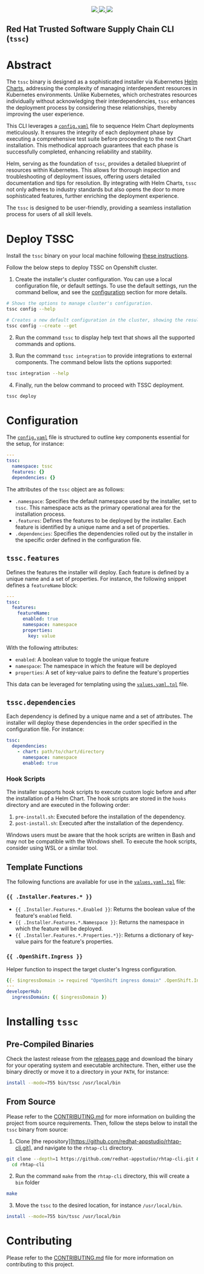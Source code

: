 <p align="center">
    <a alt="Project quality report" href="https://goreportcard.com/report/github.com/redhat-appstudio/rhtap-cli">
        <img src="https://goreportcard.com/badge/github.com/redhat-appstudio/rhtap-cli">
    </a>
    <a alt="Release workflow status" href="https://github.com/redhat-appstudio/rhtap-cli/actions">
        <img src="https://github.com/redhat-appstudio/rhtap-cli/actions/workflows/release.yaml/badge.svg">
    </a>
    <a alt="Latest project release" href="https://github.com/redhat-appstudio/rhtap-cli/releases/latest">
        <img src="https://img.shields.io/github/v/release/redhat-appstudio/rhtap-cli">
    </a>
</p>

Red Hat Trusted Software Supply Chain CLI (`tssc`)
------------------------------------------------------------

# Abstract

The `tssc` binary is designed as a sophisticated installer via Kubernetes [Helm Charts][helm], addressing the complexity of managing interdependent resources in Kubernetes environments. Unlike Kubernetes, which orchestrates resources individually without acknowledging their interdependencies, `tssc` enhances the deployment process by considering these relationships, thereby improving the user experience.

This CLI leverages a [`config.yaml`](installer/config.yaml) file to sequence Helm Chart deployments meticulously. It ensures the integrity of each deployment phase by executing a comprehensive test suite before proceeding to the next Chart installation. This methodical approach guarantees that each phase is successfully completed, enhancing reliability and stability.

Helm, serving as the foundation of `tssc`, provides a detailed blueprint of resources within Kubernetes. This allows for thorough inspection and troubleshooting of deployment issues, offering users detailed documentation and tips for resolution. By integrating with Helm Charts, `tssc` not only adheres to industry standards but also opens the door to more sophisticated features, further enriching the deployment experience.

The `tssc` is designed to be user-friendly, providing a seamless installation process for users of all skill levels. 

# Deploy TSSC

Install the `tssc` binary on your local machine following [these instructions](#installing-tssc).

Follow the below steps to deploy TSSC on Openshift cluster. 

1. Create the installer's cluster configuration. You can use a local configuration file, or default settings. To use the default settings, run the command bellow, and see the [configuration](#configuration) section for more details.

```bash
# Shows the options to manage cluster's configuration.
tssc config --help

# Creates a new default configuration in the cluster, showing the result.
tssc config --create --get
```

2. Run the command `tssc` to display help text that shows all the supported commands and options. 

3. Run the command `tssc integration` to provide integrations to external components. The command below lists the options supported: 
  
```bash
tssc integration --help
```
  
4. Finally, run the below command to proceed with TSSC deployment. 

```bash
tssc deploy
```

# Configuration

The [`config.yaml`](installer/config.yaml) file is structured to outline key components essential for the setup, for instance:

```yaml
---
tssc:
  namespace: tssc
  features: {}
  dependencies: {}
```

The attributes of the `tssc` object are as follows:

- `.namespace`: Specifies the default namespace used by the installer, set to `tssc`. This namespace acts as the primary operational area for the installation process.
- `.features`: Defines the features to be deployed by the installer. Each feature is identified by a unique name and a set of properties.
- `.dependencies`: Specifies the dependencies rolled out by the installer in the specific order defined in the configuration file.

## `tssc.features`

Defines the features the installer will deploy. Each feature is defined by a unique name and a set of properties. For instance, the following snippet defines a `featureName` block:

```yaml
---
tssc:
  features:
    featureName:
      enabled: true
      namespace: namespace
      properties:
        key: value
```

With the following attributes:
- `enabled`: A boolean value to toggle the unique feature
- `namespace`: The namespace in which the feature will be deployed
- `properties`: A set of key-value pairs to define the feature's properties

This data can be leveraged for templating using the [`values.yaml.tpl`](#template-functions) file.

## `tssc.dependencies`

Each dependency is defined by a unique name and a set of attributes. The installer will deploy these dependencies in the order specified in the configuration file. For instance:

```yaml
tssc:
  dependencies:
    - chart: path/to/chart/directory 
      namespace: namespace
      enabled: true
```

### Hook Scripts

The installer supports hook scripts to execute custom logic before and after the installation of a Helm Chart. The hook scripts are stored in the `hooks` directory and are executed in the following order:

1. `pre-install.sh`: Executed before the installation of the dependency.
2. `post-install.sh`: Executed after the installation of the dependency.

Windows users must be aware that the hook scripts are written in Bash and may not be compatible with the Windows shell. To execute the hook scripts, consider using WSL or a similar tool.

## Template Functions

The following functions are available for use in the [`values.yaml.tpl`](./installer/charts/values.yaml.tpl) file:

### `{{ .Installer.Features.* }}`

- `{{ .Installer.Features.*.Enabled }}`: Returns the boolean value of the feature's `enabled` field.
- `{{ .Installer.Features.*.Namespace }}`: Returns the namespace in which the feature will be deployed.
- `{{ .Installer.Features.*.Properties.*}}`: Returns a dictionary of key-value pairs for the feature's properties.

### `{{ .OpenShift.Ingress }}`

Helper function to inspect the target cluster's Ingress configuration.

```yaml
{{- $ingressDomain := required "OpenShift ingress domain" .OpenShift.Ingress.Domain -}}
---
developerHub:
  ingressDomain: {{ $ingressDomain }}
```

# Installing `tssc`

## Pre-Compiled Binaries

Check the lastest release from the [releases page][releases] and download the binary for your operating system and executable architecture. Then, either use the binary directly or move it to a directory in your `PATH`, for instance:

```bash
install --mode=755 bin/tssc /usr/local/bin
```

## From Source

Please refer to the [CONTRIBUTING.md](CONTRIBUTING.md) for more information on building the project from source requirements. Then, follow the steps below to install the `tssc` binary from source:

1. Clone [the repository][https://github.com/redhat-appstudio/rhtap-cli.git], and navigate to the `rhtap-cli` directory.

```bash
git clone --depth=1 https://github.com/redhat-appstudio/rhtap-cli.git && \
  cd rhtap-cli
```

2. Run the command `make` from the `rhtap-cli` directory, this will create a `bin` folder

```bash
make
```

3. Move the `tssc` to the desired location, for instance `/usr/local/bin`.

```bash
install --mode=755 bin/tssc /usr/local/bin
```

# Contributing

Please refer to the [CONTRIBUTING.md](CONTRIBUTING.md) file for more information on contributing to this project.
 
[helm]: https://helm.sh/
[releases]: https://github.com/redhat-appstudio/rhtap-cli/releases
[rhtapCLI]: https://github.com/redhat-appstudio/rhtap-cli
